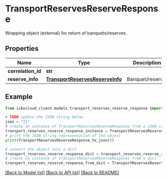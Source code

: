 # TransportReservesReserveResponse

Wrapping object (external) for return of banquets/reserves.

## Properties

Name | Type | Description | Notes
------------ | ------------- | ------------- | -------------
**correlation_id** | **str** |  | 
**reserve_info** | [**TransportReservesReserveInfo**](TransportReservesReserveInfo.md) | Banquet/reserve. | 

## Example

```python
from iikocloud_client.models.transport_reserves_reserve_response import TransportReservesReserveResponse

# TODO update the JSON string below
json = "{}"
# create an instance of TransportReservesReserveResponse from a JSON string
transport_reserves_reserve_response_instance = TransportReservesReserveResponse.from_json(json)
# print the JSON string representation of the object
print(TransportReservesReserveResponse.to_json())

# convert the object into a dict
transport_reserves_reserve_response_dict = transport_reserves_reserve_response_instance.to_dict()
# create an instance of TransportReservesReserveResponse from a dict
transport_reserves_reserve_response_from_dict = TransportReservesReserveResponse.from_dict(transport_reserves_reserve_response_dict)
```
[[Back to Model list]](../README.md#documentation-for-models) [[Back to API list]](../README.md#documentation-for-api-endpoints) [[Back to README]](../README.md)


